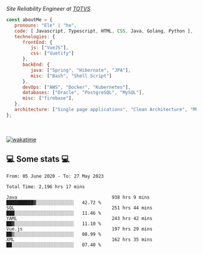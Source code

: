 <p><em>Site Reliability Engineer at <a href="https://www.totvs.com/">TOTVS</a></br>
</em></p>


```javascript
const aboutMe = {
   pronouns: "Ele" | "he",
   code: [ Javascript, Typescript, HTML, CSS, Java, Golang, Python ],
   technologies: {
      frontEnd: {
         js: ["VueJS"],
         css: ["Vuetify"]
      },
      backEnd: {
         java: ["Spring", "Hibernate", "JPA"],
         misc: ["Bash", "Shell Script"]
      },
      devOps: ["AWS", "Docker", "Kubernetes"],
      databases: ["Oracle", "PostgreSQL", "MySQL"],
      misc: ["firebase"],
   },
   architecture: ["Single page applications", "Clean Architecture", "MVC", "Microservices"],
};
```
</br></br>
[![wakatime](https://wakatime.com/badge/user/a3a8ed06-d304-4d6b-bc86-4adc418cdea7.svg)](https://wakatime.com/@a3a8ed06-d304-4d6b-bc86-4adc418cdea7)
<h2>💻 Some stats 💻</h2>

<!--START_SECTION:waka-->

```text
From: 05 June 2020 - To: 27 May 2023

Total Time: 2,196 hrs 17 mins

Java                                   938 hrs 9 mins  ██████████▓░░░░░░░░░░░░░░   42.72 %
SQL                                    251 hrs 44 mins ███░░░░░░░░░░░░░░░░░░░░░░   11.46 %
YAML                                   243 hrs 42 mins ██▓░░░░░░░░░░░░░░░░░░░░░░   11.10 %
Vue.js                                 197 hrs 29 mins ██▒░░░░░░░░░░░░░░░░░░░░░░   08.99 %
XML                                    162 hrs 35 mins ██░░░░░░░░░░░░░░░░░░░░░░░   07.40 %
```

<!--END_SECTION:waka-->
